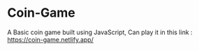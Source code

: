 # Coin-Game

A Basic coin game built using JavaScript,
Can play it in this link : https://coin-game.netlify.app/
